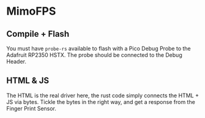 # MimoFPS
## Compile + Flash
You must have `probe-rs` available to flash with a Pico Debug Probe to the Adafruit RP2350 HSTX. The probe should be connected to the Debug Header.

## HTML & JS
The HTML is the real driver here, the rust code simply connects the HTML + JS via bytes. Tickle the bytes in the right way, and get a response from the Finger Print Sensor.
